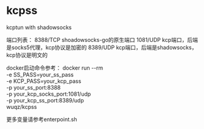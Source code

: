 # kcpss 
kcptun with shadowsocks

端口列表：
8388/TCP  shoadowsocks-go的原生端口
1081/UDP  kcp端口，后端是socks5代理，kcp协议是加密的
8389/UDP  kcp端口，后端是shadowsocks，kcp协议是明文的

docker启动命令参考：
docker run --rm  \
       -e SS_PASS=your_ss_pass \
       -e KCP_PASS=your_kcp_pass \
       -p your_ss_port:8388 \
       -p your_kcp_socks_port:1081/udp \
       -p your_kcp_ss_port:8389/udp  \
       wuqz/kcpss
       
更多变量请参考enterpoint.sh